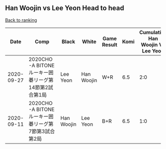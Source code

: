 ## Han Woojin vs Lee Yeon Head to head

[Back to ranking](../../index.md)




| **Date** | **Comp** | **Black** | **White** | **Game Result** | **Komi** | **Cumulative Han Woojin Vs Lee Yeon** | **Han Woojin Streak** | **Lee Yeon Streak** | 
| --- | --- | --- | --- | --- | --- | --- | --- | --- |
| 2020-09-27 | 2020CHO-A BITONEルーキー囲碁リーグ第14節第2試合第1局 | Lee Yeon | Han Woojin | W+R | 6.5 | 2:0 | 2 | 0 | 
| 2020-09-11 | 2020CHO-A BITONEルーキー囲碁リーグ第7節第3試合第2局 | Han Woojin | Lee Yeon | B+R | 6.5 | 1:0 | 1 | 0 |





